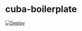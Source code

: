 cuba-boilerplate
========

[![Deploy](https://www.herokucdn.com/deploy/button.png)](https://heroku.com/deploy)
